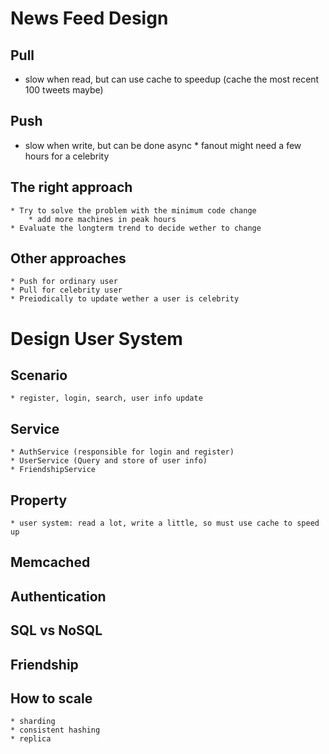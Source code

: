 

# News Feed Design
## Pull
   * slow when read, but can use cache to speedup (cache the most recent 100 tweets maybe)
## Push
   * slow when write, but can be done async
    * fanout might need a few hours for a celebrity
## The right approach
    * Try to solve the problem with the minimum code change
        * add more machines in peak hours
    * Evaluate the longterm trend to decide wether to change

## Other approaches
    * Push for ordinary user
    * Pull for celebrity user
    * Preiodically to update wether a user is celebrity


# Design User System
## Scenario
    * register, login, search, user info update
## Service
    * AuthService (responsible for login and register)
    * UserService (Query and store of user info)
    * FriendshipService
## Property
    * user system: read a lot, write a little, so must use cache to speed up
    
## Memcached
## Authentication
## SQL vs NoSQL
## Friendship

## How to scale
    * sharding
    * consistent hashing
    * replica





